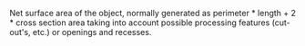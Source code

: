 Net surface area of the object, normally generated as perimeter \* length + 2 \* cross section area taking into account possible processing features (cut-out's, etc.) or openings and recesses.
